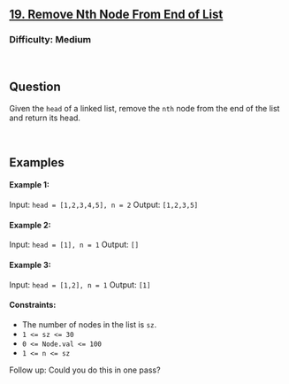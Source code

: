 ## [19. Remove Nth Node From End of List](https://leetcode.com/problems/remove-nth-node-from-end-of-list/description/)

### Difficulty: Medium

<br />

## Question

Given the ```head``` of a linked list, remove the ```nth``` node from the end of the list and return its head.

<br />

## Examples
 
#### Example 1:
Input: ```head = [1,2,3,4,5], n = 2```
Output: ```[1,2,3,5]```

#### Example 2:
Input: ```head = [1], n = 1```
Output: ```[]```

#### Example 3:
Input: ```head = [1,2], n = 1```
Output: ```[1]```
 
#### Constraints:
- The number of nodes in the list is ```sz```.
- ```1 <= sz <= 30```
- ```0 <= Node.val <= 100```
- ```1 <= n <= sz```
 

Follow up: Could you do this in one pass?